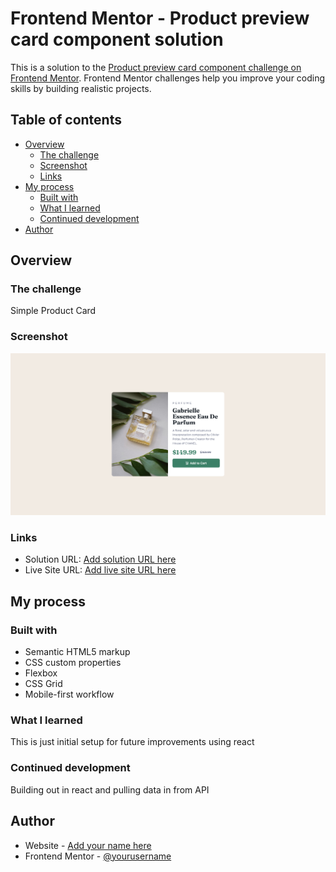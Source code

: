 # Frontend Mentor - Product preview card component solution

This is a solution to the [Product preview card component challenge on Frontend Mentor](https://www.frontendmentor.io/challenges/product-preview-card-component-GO7UmttRfa). Frontend Mentor challenges help you improve your coding skills by building realistic projects. 

## Table of contents

- [Overview](#overview)
  - [The challenge](#the-challenge)
  - [Screenshot](#screenshot)
  - [Links](#links)
- [My process](#my-process)
  - [Built with](#built-with)
  - [What I learned](#what-i-learned)
  - [Continued development](#continued-development)
- [Author](#author)


## Overview

### The challenge

Simple Product Card

### Screenshot

![](/screenshot.png)


### Links

- Solution URL: [Add solution URL here](https://github.com/DesignAssembly/product-card)
- Live Site URL: [Add live site URL here](https://designassembly.github.io/product-card/)

## My process

### Built with

- Semantic HTML5 markup
- CSS custom properties
- Flexbox
- CSS Grid
- Mobile-first workflow

### What I learned

This is just initial setup for future improvements using react

### Continued development

Building out in react and pulling data in from API



## Author

- Website - [Add your name here](https://www.designassembly.co)
- Frontend Mentor - [@yourusername](https://www.frontendmentor.io/profile/DesignAssembly)
